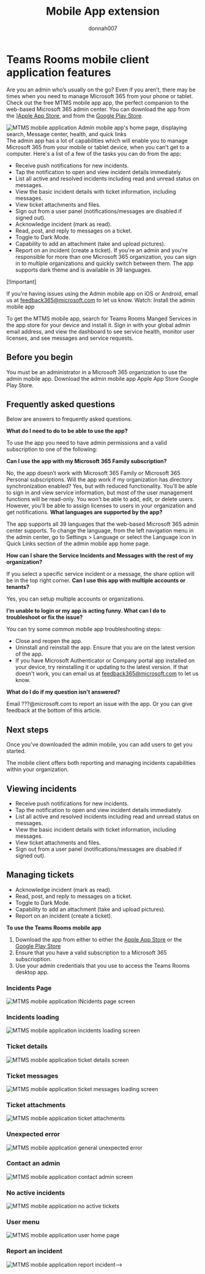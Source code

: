 ﻿---
title: Mobile App extension
author: donnah007 
ms.author: v-donnahill
manager: serdars
ms.date: 05/11/2022
ms.reviewer: dstrome
ms.topic: article
ms.tgt.pltfrm: cloud
ms.service: msteams
audience: Admin
ms.collection: 
  - M365-collaboration
  - m365initiative-meetings
appliesto: 
  - Microsoft Teams
ms.localizationpriority: medium
search.appverid: MET150
description: Mobile application extension for Teams Rooms
f1keywords: Microsoft Teams Rooms Managed Service mobile app extension
---
# Teams Rooms mobile client application features

Are you an admin who’s usually on the go? Even if you aren’t, there may be times when you need to manage Microsoft 365 from your phone or tablet. Check out the free MTMS mobile app app, the perfect companion to the web-based Microsoft 365 admin center. You can download the app from the ][Apple App Store](), and from the [Google Play Store]().

![MTMS mobile application Admin mobile app's home page, displaying search, Message center, health, and quick links](../media/mtms-mobile-app-001.png)
The admin app has a lot of capabilities which will enable you to manage Microsoft 365 from your mobile or tablet device, when you can’t get to a computer. Here's a list of a few of the tasks you can do from the app:

- Receive push notifications for new incidents.
- Tap the notification to open and view incident details immediately.
- List all active and resolved incidents including read and unread status on messages.
- View the basic incident details with ticket information, including messages.
- View ticket attachments and files.
- Sign out from a user panel (notifications/messages are disabled if signed out).
- Acknowledge incident (mark as read).
- Read, post, and reply to messages on a ticket.
- Toggle to Dark Mode.
- Capability to add an attachment (take and upload pictures).
- Report on an incident (create a ticket).
If you're an admin and you're responsible for more than one Microsoft 365 organization, you can sign in to multiple organizations and quickly switch between them. The app supports dark theme and is available in 39 languages.

[!Important]

If you're having issues using the Admin mobile app on iOS or Android, email us at feedback365@microsoft.com to let us know.
Watch: Install the admin mobile app

To get the MTMS mobile app, search for Teams Rooms Manged Services in the app store for your device and install it.
Sign in with your global admin email address, and view the dashboard to see service health, monitor user licenses, and see messages and service requests.
## Before you begin

You must be an administrator in a Microsoft 365 organization to use the admin mobile app.
Download the admin mobile app
Apple App Store
Google Play Store.
## Frequently asked questions
Below are answers to frequently asked questions.

**What do I need to do to be able to use the app?**

To use the app you need to have admin permissions and a valid subscription to one of the following:

<!--Microsoft 365 subscriptions
Microsoft 365 Apps for Enterprise
Microsoft 365 Apps for Business
Microsoft 365 Business Premium
Microsoft 365 Business Standard
Microsoft 365 Business Basic
Microsoft 365 E3/E5
Office 365: E1, E3/E5
Exchange Online plan
OneDrive for business plan-->

**Can I use the app with my Microsoft 365 Family subscription?**

No, the app doesn’t work with Microsoft 365 Family or Microsoft 365 Personal subscriptions.
Will the app work if my organization has directory synchronization enabled?
Yes, but with reduced functionality. You'll be able to sign in and view service information, but most of the user management functions will be read-only. You won't be able to add, edit, or delete users. However, you'll be able to assign licenses to users in your organization and get notifications.
**What languages are supported by the app?**

The app supports all 39 languages that the web-based Microsoft 365 admin center supports. To change the language, from the left navigation menu in the admin center, go to Settings > Language or select the Language icon in Quick Links section of the admin mobile app home page.

**How can I share the Service Incidents and Messages with the rest of my organization?**

If you select a specific service incident or a message, the share option will be in the top right corner.
**Can I use this app with multiple accounts or tenants?**

Yes, you can setup multiple accounts or organizations.

**I’m unable to login or my app is acting funny. What can I do to troubleshoot or fix the issue?**

You can try some common mobile app troubleshooting steps:
- Close and reopen the app.
- Uninstall and reinstall the app. Ensure that you are on the latest version of the app.
- If you have Microsoft Authenticator or Company portal app installed on your device, try reinstalling it or updating to the latest version. If that doesn't work, you can email us at feedback365@microsoft.com to let us know.

**What do I do if my question isn't answered?**

Email ???@microsoft.com to report an issue with the app. Or you can give feedback at the bottom of this article.

## Next steps

Once you've downloaded the admin mobile, you can add users to get you started.


The mobile client offers both reporting and managing incidents capabilities within your organization.

## Viewing incidents

- Receive push notifications for new incidents.
- Tap the notification to open and view incident details immediately.
- List all active and resolved incidents including read and unread status on messages.
- View the basic incident details with ticket information, including messages.
- View ticket attachments and files.
- Sign out from a user panel (notifications/messages are disabled if signed out).

## Managing tickets

- Acknowledge incident (mark as read).
- Read, post, and reply to messages on a ticket.
- Toggle to Dark Mode.
- Capability to add an attachment (take and upload pictures).
- Report on an incident (create a ticket).


**To use the Teams Rooms mobile app**

1. Download the app from either  to either the [Apple App Store]() or the [Google Play Store]()
1. Ensure that you have a valid subscription to a Microsoft 365 subscrioption.
1. Use your admin credentials that you use to access the Teams Rooms desktop app.

<!--![MTMS mobile application loading screen](../media/mtms-mobile-app-001.png)  

![MTMS mobile application sign in screen](../media/mtms-mobile-app-002.png)-->
### Incidents Page
![MTMS mobile application INcidents page screen](../media/mtms-mobile-app-003.png)
### Incidents loading
![MTMS mobile application incidents loading screen](../media/mtms-mobile-app-004.png)
### Ticket details
![MTMS mobile application ticket details screen](../media/mtms-mobile-app-005.png)
### Ticket messages
![MTMS mobile application ticket messages loading screen](../media/mtms-mobile-app-006.png)
### Ticket attachments
![MTMS mobile application ticket attachments](../media/mtms-mobile-app-007.png)
### Unexpected error
![MTMS mobile application general unexpected error](../media/mtms-mobile-app-008.png)
### Contact an admin
![MTMS mobile application contact admin screen](../media/mtms-mobile-app-009.png)
### No active incidents
![MTMS mobile application no active tickets](../media/mtms-mobile-app-010.png)
### User menu
![MTMS mobile application user home page](../media/mtms-mobile-app-011.png)
### Report an incident
![MTMS mobile application report incident](../media/mtms-mobile-app-012.png)-->